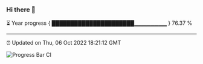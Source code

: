 ### Hi there 👋

⏳ Year progress { ██████████████████████▁▁▁▁▁▁▁▁ } 76.37 %

---

⏰ Updated on Thu, 06 Oct 2022 18:21:12 GMT

![Progress Bar CI](https://github.com/liununu/liununu/workflows/Progress%20Bar%20CI/badge.svg)
